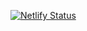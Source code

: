 [![Netlify Status](https://api.netlify.com/api/v1/badges/41428a17-2432-4aa9-b303-3c76176ce2ff/deploy-status)](https://app.netlify.com/sites/humanalogstudios/deploys)
